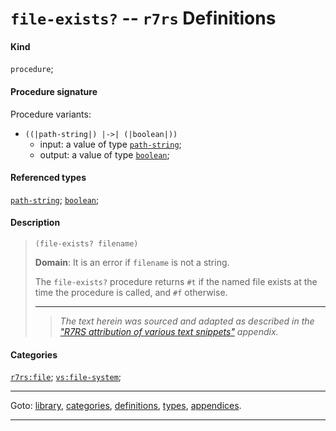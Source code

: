 

<a id='definition__r7rs__file-exists_3f'></a>

# `file-exists?` -- `r7rs` Definitions


#### Kind

`procedure`;


#### Procedure signature

Procedure variants:
 * `((|path-string|) |->| (|boolean|))`
   * input: a value of type [`path-string`](../../r7rs/types/path-string.md#type__r7rs__path-string);
   * output: a value of type [`boolean`](../../r7rs/types/boolean.md#type__r7rs__boolean);


#### Referenced types

[`path-string`](../../r7rs/types/path-string.md#type__r7rs__path-string);
[`boolean`](../../r7rs/types/boolean.md#type__r7rs__boolean);


#### Description

> ````
> (file-exists? filename)
> ````
> 
> 
> **Domain**:  It is an error if `filename` is not a string.
> 
> The `file-exists?` procedure returns
> `#t` if the named file exists at the time the procedure is called,
> and `#f` otherwise.
> 
> 
> ----
> > *The text herein was sourced and adapted as described in the ["R7RS attribution of various text snippets"](../../r7rs/appendices/attribution.md#appendix__r7rs__attribution) appendix.*


#### Categories

[`r7rs:file`](../../r7rs/categories/r7rs_3a_file.md#category__r7rs__r7rs_3a_file);
[`vs:file-system`](../../r7rs/categories/vs_3a_file-system.md#category__r7rs__vs_3a_file-system);

----

Goto: [library](../../r7rs/_index.md#library__r7rs), [categories](../../r7rs/categories/_index.md#toc__r7rs__categories), [definitions](../../r7rs/definitions/_index.md#toc__r7rs__definitions), [types](../../r7rs/types/_index.md#toc__r7rs__types), [appendices](../../r7rs/appendices/_index.md#toc__r7rs__appendices).

----

